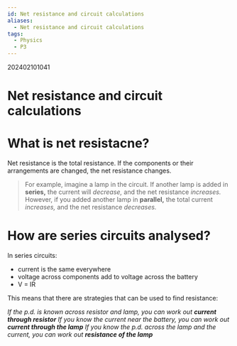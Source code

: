 ```yaml
---
id: Net resistance and circuit calculations
aliases:
  - Net resistance and circuit calculations
tags:
  - Physics
  - P3
---
```

202402101041

# Net resistance and circuit calculations

# What is **net resistacne?** 

Net resistance is the total resistance. If the components or their arrangements are changed, the net resistance changes.

> For example, imagine a lamp in the circuit. If another lamp is added in **series,** the current will *decrease,* and the net resistance *increases.* 
> However, if you added another lamp in **parallel,** the total current *increases,* and the net resistance *decreases.* 
# How are series circuits analysed?

In series circuits:

- current is the same everywhere
- voltage across components add to voltage across the battery
- V = IR

This means that there are strategies that can be used to find resistance:

*If the p.d. is known across resistor and lamp, you can work out **current through resistor*** 
*If you know the current near the battery, you can work out **current through the lamp*** 
*If you know the p.d. across the lamp and the current, you can work out **resistance of the lamp*** 


